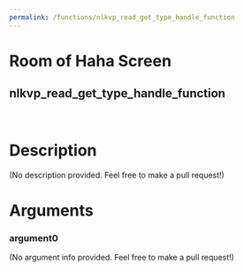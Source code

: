 ```yaml
---
permalink: /functions/nlkvp_read_get_type_handle_function
---
```

# Room of Haha Screen  
## nlkvp_read_get_type_handle_function  
&nbsp;  
# Description  
(No description provided. Feel free to make a pull request!) 
&nbsp;  
# Arguments
### argument0
(No argument info provided. Feel free to make a pull request!)
&nbsp;  


